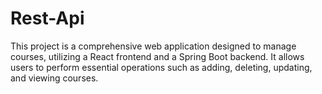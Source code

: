 # Rest-Api
This project is a comprehensive web application designed to manage courses, utilizing a React frontend and a Spring Boot backend. It allows users to perform essential operations such as adding, deleting, updating, and viewing courses.
